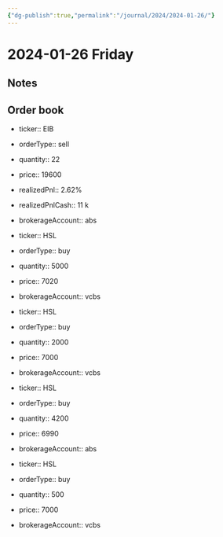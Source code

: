```yaml
---
{"dg-publish":true,"permalink":"/journal/2024/2024-01-26/"}
---
```


# 2024-01-26 Friday

## Notes

## Order book

- ticker:: EIB
- orderType:: sell
- quantity:: 22
- price:: 19600
- realizedPnl:: 2.62%
- realizedPnlCash:: 11 k
- brokerageAccount:: abs

- ticker:: HSL
- orderType:: buy
- quantity:: 5000
- price:: 7020
- brokerageAccount:: vcbs

- ticker:: HSL
- orderType:: buy
- quantity:: 2000
- price:: 7000
- brokerageAccount:: vcbs

- ticker:: HSL
- orderType:: buy
- quantity:: 4200
- price:: 6990
- brokerageAccount:: abs

- ticker:: HSL
- orderType:: buy
- quantity:: 500
- price:: 7000
- brokerageAccount:: vcbs